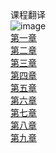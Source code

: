 
课程翻译<br>
![image](https://github.com/weka-lishihui/dlt/blob/master/image/chapter01.jpg)<br>
[第一章](https://github.com/weka-lishihui/dlt/blob/master/src/content/chapter01.md)<br>
[第二章](https://github.com/weka-lishihui/dlt/blob/master/src/content/chapter02.md)<br>
[第三章](https://github.com/weka-lishihui/dlt/blob/master/src/content/chapter02.md)<br>
[第四章](https://github.com/weka-lishihui/dlt/blob/master/src/content/chapter02.md)<br>
[第五章](https://github.com/weka-lishihui/dlt/blob/master/src/content/chapter02.md)<br>
[第六章](https://github.com/weka-lishihui/dlt/blob/master/src/content/chapter02.md)<br>
[第七章](https://github.com/weka-lishihui/dlt/blob/master/src/content/chapter02.md)<br>
[第八章](https://github.com/weka-lishihui/dlt/blob/master/src/content/chapter02.md)<br>
[第九章](https://github.com/weka-lishihui/dlt/blob/master/src/content/chapter02.md)<br>
